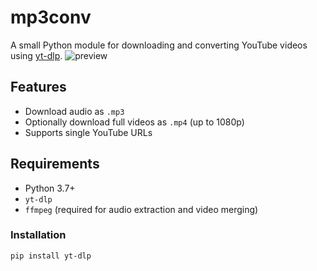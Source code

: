 # mp3conv

A small Python module for downloading and converting YouTube videos using [yt-dlp](https://github.com/yt-dlp/yt-dlp).
![preview](prewiew.png)

## Features

- Download audio as `.mp3`
- Optionally download full videos as `.mp4` (up to 1080p)
- Supports single YouTube URLs

## Requirements

- Python 3.7+
- `yt-dlp`
- `ffmpeg` (required for audio extraction and video merging)

### Installation

```bash
pip install yt-dlp
